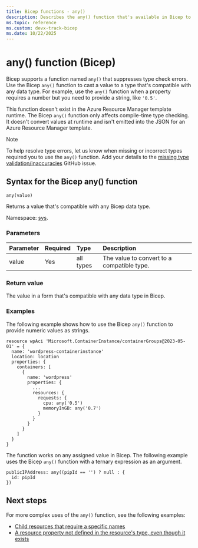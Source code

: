 ```yaml
---
title: Bicep functions - any()
description: Describes the any() function that's available in Bicep to convert types.
ms.topic: reference
ms.custom: devx-track-bicep
ms.date: 10/22/2025
---
```


# any() function (Bicep)

Bicep supports a function named `any()` that suppresses type check errors. Use the Bicep `any()` function to cast a value to a type that's compatible with any data type. For example, use the `any()` function when a property requires a number but you need to provide a string, like `'0.5'`.

This function doesn't exist in the Azure Resource Manager template runtime. The Bicep `any()` function only affects compile-time type checking. It doesn't convert values at runtime and isn't emitted into the JSON for an Azure Resource Manager template.

> [!NOTE]
> To help resolve type errors, let us know when missing or incorrect types required you to use the `any()` function. Add your details to the [missing type validation/inaccuracies](https://github.com/Azure/bicep/issues/784) GitHub issue.

## Syntax for the Bicep any() function

`any(value)`

Returns a value that's compatible with any Bicep data type.

Namespace: [sys](bicep-functions.md#namespaces-for-functions).

### Parameters

| Parameter | Required | Type | Description |
|:--- |:--- |:--- |:--- |
| value | Yes | all types | The value to convert to a compatible type. |

### Return value

The value in a form that's compatible with any data type in Bicep.

### Examples

The following example shows how to use the Bicep `any()` function to provide numeric values as strings.

```bicep
resource wpAci 'Microsoft.ContainerInstance/containerGroups@2023-05-01' = {
  name: 'wordpress-containerinstance'
  location: location
  properties: {
    containers: [
      {
        name: 'wordpress'
        properties: {
          ...
          resources: {
            requests: {
              cpu: any('0.5')
              memoryInGB: any('0.7')
            }
          }
        }
      }
    ]
  }
}
```

The function works on any assigned value in Bicep. The following example uses the Bicep `any()` function with a ternary expression as an argument.

```bicep
publicIPAddress: any((pipId == '') ? null : {
  id: pipId
})
```

## Next steps

For more complex uses of the `any()` function, see the following examples:

* [Child resources that require a specific names](https://github.com/Azure/bicep/blob/62eb8109ae51d4ee4a509d8697ef9c0848f36fe4/docs/examples/201/api-management-create-all-resources/main.bicep#L247)
* [A resource property not defined in the resource's type, even though it exists](https://github.com/Azure/azure-quickstart-templates/blob/master/quickstarts/microsoft.insights/log-analytics-with-solutions-and-diagnostics/main.bicep#L26)
